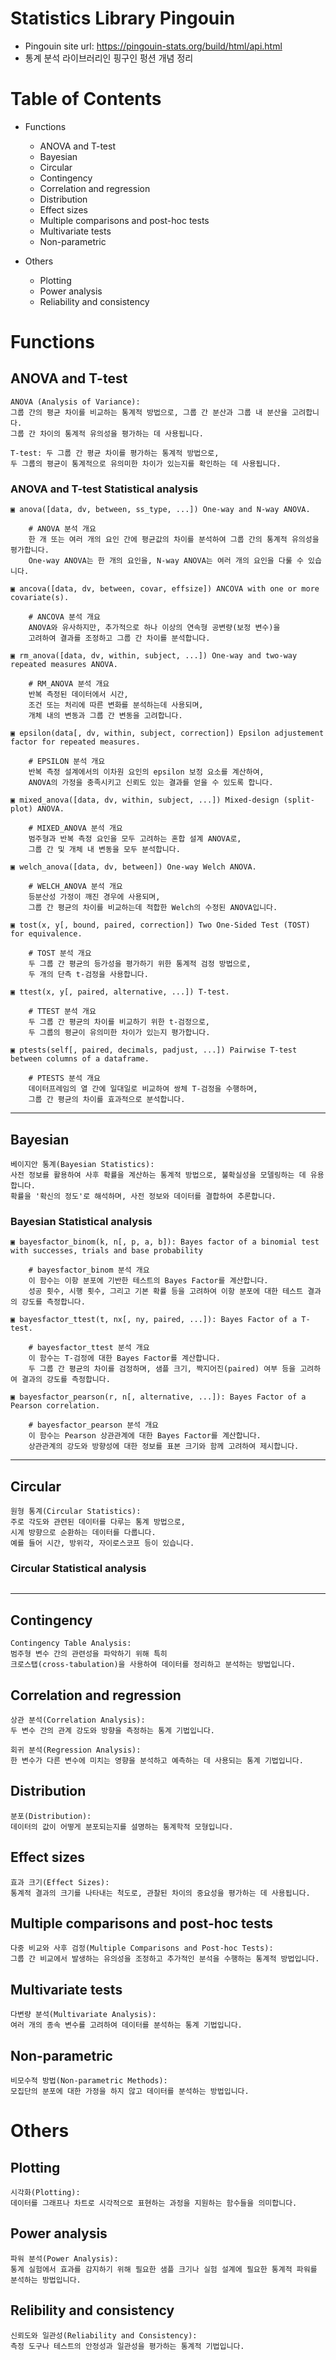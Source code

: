 # Statistics Library Pingouin
- Pingouin site url: https://pingouin-stats.org/build/html/api.html
- 통계 분석 라이브러리인 핑구인 펑션 개념 정리

# Table of Contents
- Functions
    - ANOVA and T-test
    - Bayesian
    - Circular
    - Contingency
    - Correlation and regression
    - Distribution
    - Effect sizes
    - Multiple comparisons and post-hoc tests
    - Multivariate tests
    - Non-parametric

- Others
    - Plotting
    - Power analysis
    - Reliability and consistency

# Functions

## ANOVA and T-test
```
ANOVA (Analysis of Variance):
그룹 간의 평균 차이를 비교하는 통계적 방법으로, 그룹 간 분산과 그룹 내 분산을 고려합니다.
그룹 간 차이의 통계적 유의성을 평가하는 데 사용됩니다.

T-test: 두 그룹 간 평균 차이를 평가하는 통계적 방법으로,
두 그룹의 평균이 통계적으로 유의미한 차이가 있는지를 확인하는 데 사용됩니다.
```

### ANOVA and T-test Statistical analysis
```
▣ anova([data, dv, between, ss_type, ...]) One-way and N-way ANOVA.

    # ANOVA 분석 개요
    한 개 또는 여러 개의 요인 간에 평균값의 차이를 분석하여 그룹 간의 통계적 유의성을 평가합니다.
    One-way ANOVA는 한 개의 요인을, N-way ANOVA는 여러 개의 요인을 다룰 수 있습니다.

▣ ancova([data, dv, between, covar, effsize]) ANCOVA with one or more covariate(s).

    # ANCOVA 분석 개요
    ANOVA와 유사하지만, 추가적으로 하나 이상의 연속형 공변량(보정 변수)을
    고려하여 결과를 조정하고 그룹 간 차이를 분석합니다.

▣ rm_anova([data, dv, within, subject, ...]) One-way and two-way repeated measures ANOVA.

    # RM_ANOVA 분석 개요
    반복 측정된 데이터에서 시간,
    조건 또는 처리에 따른 변화를 분석하는데 사용되며,
    개체 내의 변동과 그룹 간 변동을 고려합니다.

▣ epsilon(data[, dv, within, subject, correction]) Epsilon adjustement factor for repeated measures.

    # EPSILON 분석 개요
    반복 측정 설계에서의 이차원 요인의 epsilon 보정 요소를 계산하여,
    ANOVA의 가정을 충족시키고 신뢰도 있는 결과를 얻을 수 있도록 합니다.

▣ mixed_anova([data, dv, within, subject, ...]) Mixed-design (split-plot) ANOVA.

    # MIXED_ANOVA 분석 개요
    범주형과 반복 측정 요인을 모두 고려하는 혼합 설계 ANOVA로,
    그룹 간 및 개체 내 변동을 모두 분석합니다.

▣ welch_anova([data, dv, between]) One-way Welch ANOVA.

    # WELCH_ANOVA 분석 개요
    등분산성 가정이 깨진 경우에 사용되며,
    그룹 간 평균의 차이를 비교하는데 적합한 Welch의 수정된 ANOVA입니다.

▣ tost(x, y[, bound, paired, correction]) Two One-Sided Test (TOST) for equivalence.

    # TOST 분석 개요
    두 그룹 간 평균의 등가성을 평가하기 위한 통계적 검정 방법으로,
    두 개의 단측 t-검정을 사용합니다.

▣ ttest(x, y[, paired, alternative, ...]) T-test.

    # TTEST 분석 개요
    두 그룹 간 평균의 차이를 비교하기 위한 t-검정으로,
    두 그룹의 평균이 유의미한 차이가 있는지 평가합니다.

▣ ptests(self[, paired, decimals, padjust, ...]) Pairwise T-test between columns of a dataframe.

    # PTESTS 분석 개요
    데이터프레임의 열 간에 일대일로 비교하여 쌍체 T-검정을 수행하며,
    그룹 간 평균의 차이를 효과적으로 분석합니다.
```
- - -
## Bayesian
```
베이지안 통계(Bayesian Statistics):
사전 정보를 활용하여 사후 확률을 계산하는 통계적 방법으로, 불확실성을 모델링하는 데 유용합니다.
확률을 '확신의 정도'로 해석하며, 사전 정보와 데이터를 결합하여 추론합니다.
```

### Bayesian Statistical analysis
```
▣ bayesfactor_binom(k, n[, p, a, b]): Bayes factor of a binomial test with successes, trials and base probability

    # bayesfactor_binom 분석 개요
    이 함수는 이항 분포에 기반한 테스트의 Bayes Factor를 계산합니다.
    성공 횟수, 시행 횟수, 그리고 기본 확률 등을 고려하여 이항 분포에 대한 테스트 결과의 강도를 측정합니다.

▣ bayesfactor_ttest(t, nx[, ny, paired, ...]): Bayes Factor of a T-test.

    # bayesfactor_ttest 분석 개요
    이 함수는 T-검정에 대한 Bayes Factor를 계산합니다.
    두 그룹 간 평균의 차이를 검정하며, 샘플 크기, 짝지어진(paired) 여부 등을 고려하여 결과의 강도를 측정합니다.

▣ bayesfactor_pearson(r, n[, alternative, ...]): Bayes Factor of a Pearson correlation.

    # bayesfactor_pearson 분석 개요
    이 함수는 Pearson 상관관계에 대한 Bayes Factor를 계산합니다.
    상관관계의 강도와 방향성에 대한 정보를 표본 크기와 함께 고려하여 제시합니다.
```
- - -
## Circular
```
원형 통계(Circular Statistics):
주로 각도와 관련된 데이터를 다루는 통계 방법으로,
시계 방향으로 순환하는 데이터를 다룹니다.
예를 들어 시간, 방위각, 자이로스코프 등이 있습니다.
```

### Circular Statistical analysis
```

```
- - -
## Contingency
```
Contingency Table Analysis:
범주형 변수 간의 관련성을 파악하기 위해 특히
크로스탭(cross-tabulation)을 사용하여 데이터를 정리하고 분석하는 방법입니다.
```

## Correlation and regression
```
상관 분석(Correlation Analysis):
두 변수 간의 관계 강도와 방향을 측정하는 통계 기법입니다.

회귀 분석(Regression Analysis):
한 변수가 다른 변수에 미치는 영향을 분석하고 예측하는 데 사용되는 통계 기법입니다.
```

## Distribution
```
분포(Distribution):
데이터의 값이 어떻게 분포되는지를 설명하는 통계학적 모형입니다.
```

## Effect sizes
```
효과 크기(Effect Sizes):
통계적 결과의 크기를 나타내는 척도로, 관찰된 차이의 중요성을 평가하는 데 사용됩니다.
```

## Multiple comparisons and post-hoc tests
```
다중 비교와 사후 검정(Multiple Comparisons and Post-hoc Tests):
그룹 간 비교에서 발생하는 유의성을 조정하고 추가적인 분석을 수행하는 통계적 방법입니다.
```

## Multivariate tests
```
다변량 분석(Multivariate Analysis):
여러 개의 종속 변수를 고려하여 데이터를 분석하는 통계 기법입니다.
```

## Non-parametric
```
비모수적 방법(Non-parametric Methods):
모집단의 분포에 대한 가정을 하지 않고 데이터를 분석하는 방법입니다.
```

# Others

## Plotting
```
시각화(Plotting):
데이터를 그래프나 차트로 시각적으로 표현하는 과정을 지원하는 함수들을 의미합니다.
```

## Power analysis
```
파워 분석(Power Analysis):
통계 실험에서 효과를 감지하기 위해 필요한 샘플 크기나 실험 설계에 필요한 통계적 파워를 분석하는 방법입니다.
```

## Relibility and consistency
```
신뢰도와 일관성(Reliability and Consistency):
측정 도구나 테스트의 안정성과 일관성을 평가하는 통계적 기법입니다.
```

